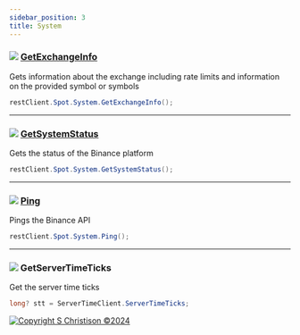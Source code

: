```yaml
---
sidebar_position: 3
title: System
---
```


### ![](https://i.imgur.com/xn2XyYw.png) [GetExchangeInfo](https://developers.binance.com/docs/binance-spot-api-docs/rest-api#exchange-information)

Gets information about the exchange including rate limits and information on the provided symbol or symbols

```cs
restClient.Spot.System.GetExchangeInfo();
```

----

### ![](https://i.imgur.com/xn2XyYw.png) [GetSystemStatus](https://developers.binance.com/docs/wallet/others/system-status)

Gets the status of the Binance platform

```cs
restClient.Spot.System.GetSystemStatus();
```

----

### ![](https://i.imgur.com/xn2XyYw.png) [Ping](https://developers.binance.com/docs/binance-spot-api-docs/rest-api#test-connectivity)

Pings the Binance API

```cs
restClient.Spot.System.Ping();
```

----

### ![](https://i.imgur.com/xn2XyYw.png) GetServerTimeTicks

Get the server time ticks

```cs
long? stt = ServerTimeClient.ServerTimeTicks;
```

[![Copyright S Christison ©2024](https://i.imgur.com/JfsfrPD.png)](https://www.nuget.org/profiles/Samuel)